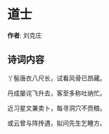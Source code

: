 # 道士

**作者**: 刘克庄

## 诗词内容

丫髻唐衣八尺长，试看风骨已昂藏。

丹成屡诧飞升去，客至多称吐纳忙。

近习星文兼卖卜，每寻洞穴不赍粮。

或云曾与阵抟遇，拟问先生乞睡方。

